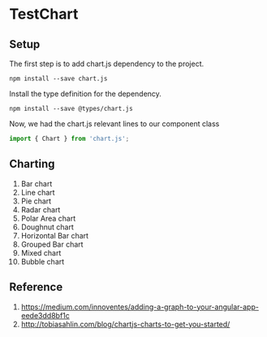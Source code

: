 # TestChart

## Setup

The first step is to add chart.js dependency to the project.

``` node
npm install --save chart.js
```

Install the type definition for the dependency.

``` node
npm install --save @types/chart.js
```

Now, we had the chart.js relevant lines to our component class

``` ts
import { Chart } from 'chart.js';
```

## Charting

1. Bar chart
2. Line chart
3. Pie chart
4. Radar chart
5. Polar Area chart
6. Doughnut chart
7. Horizontal Bar chart
8. Grouped Bar chart
9. Mixed chart
10. Bubble chart

## Reference
1. https://medium.com/innoventes/adding-a-graph-to-your-angular-app-eede3dd8bf1c
2. http://tobiasahlin.com/blog/chartjs-charts-to-get-you-started/
